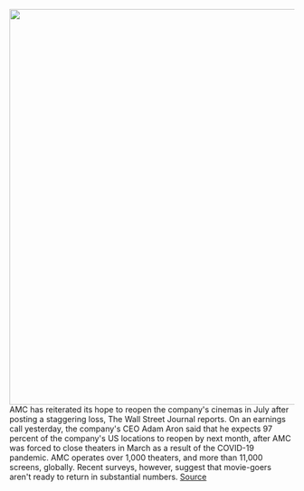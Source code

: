 <img src='https://cdn.vox-cdn.com/thumbor/hpb9RIoih9sAqwNA-rr59bup7EY=/0x0:5460x3380/1200x800/filters:focal(2332x466:3204x1338)/cdn.vox-cdn.com/uploads/chorus_image/image/66915591/1224894717.jpg.0.jpg' width='700px' /><br/>
AMC has reiterated its hope to reopen the company's cinemas in July after posting a staggering loss, The Wall Street Journal reports. On an earnings call yesterday, the company's CEO Adam Aron said that he expects 97 percent of the company's US locations to reopen by next month, after AMC was forced to close theaters in March as a result of the COVID-19 pandemic. AMC operates over 1,000 theaters, and more than 11,000 screens, globally. Recent surveys, however, suggest that movie-goers aren't ready to return in substantial numbers.
<a href='https://www.theverge.com/2020/6/10/21286181/amc-cinemas-reopening-july-tenet-mulan-coronavirus-covid-19-first-quarter-losses'> Source <a/>